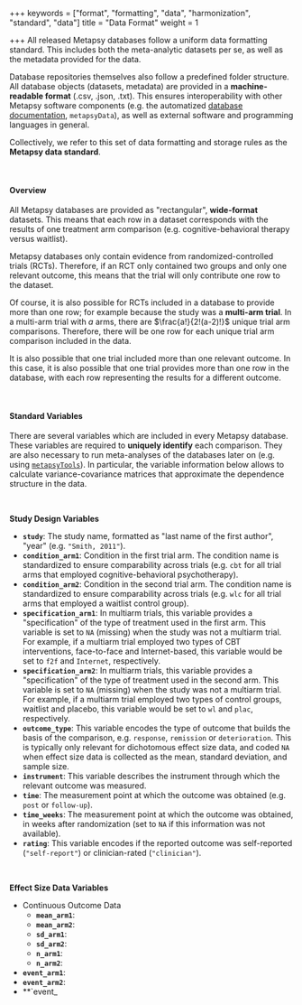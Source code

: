 +++
keywords = ["format", "formatting", "data", "harmonization", "standard", "data"]
title = "Data Format"
weight = 1

+++
All released Metapsy databases follow a uniform data formatting standard. This includes both the meta-analytic datasets per se, as well as the metadata provided for the data.

Database repositories themselves also follow a predefined folder structure. All database objects (datasets, metadata) are provided in a **machine-readable format** (.csv, .json, .txt). This ensures interoperability with other Metapsy software components (e.g. the automatized [database documentation](/databases), `metapsyData`), as well as external software and programming languages in general.

Collectively, we refer to this set of data formatting and storage rules as the **Metapsy data standard**.

<br>

#### Overview

All Metapsy databases are provided as "rectangular", **wide-format** datasets. This means that each row in a dataset corresponds with the results of one treatment arm comparison (e.g. cognitive-behavioral therapy versus waitlist). 

Metapsy databases only contain evidence from randomized-controlled trials (RCTs). Therefore, if an RCT only contained two groups and only one relevant outcome, this means that the trial will only contribute one row to the dataset.

Of course, it is also possible for RCTs included in a database to provide more than one row; for example because the study was a **multi-arm trial**. In a multi-arm trial with $a$ arms, there are $\frac{a!}{2!(a-2)!}$ unique trial arm comparisons. Therefore, there will be one row for each unique trial arm comparison included in the data.

It is also possible that one trial included more than one relevant outcome. In this case, it is also possible that one trial provides more than one row in the database, with each row representing the results for a different outcome.

<br>

#### Standard Variables

There are several variables which are included in every Metapsy database. These variables are required to **uniquely identify** each comparison. They are also necessary to run meta-analyses of the databases later on (e.g. using [`metapsyTools`](https://tools.metapsy.org)). In particular, the variable information below allows to calculate variance-covariance matrices that approximate the dependence structure in the data. 

<br>

**Study Design Variables**

- **`study`**: The study name, formatted as "last name of the first author", "year" (e.g. `"Smith, 2011"`). 
- **`condition_arm1`**: Condition in the first trial arm. The condition name is standardized to ensure comparability across trials (e.g. `cbt` for all trial arms that employed cognitive-behavioral psychotherapy).
- **`condition_arm2`**: Condition in the second trial arm. The condition name is standardized to ensure comparability across trials (e.g. `wlc` for all trial arms that employed a waitlist control group).
- **`specification_arm1`**: In multiarm trials, this variable provides a "specification" of the type of treatment used in the first arm. This variable is set to `NA` (missing) when the study was not a multiarm trial. For example, if a multiarm trial employed two types of CBT interventions, face-to-face and Internet-based, this variable would be set to `f2f` and `Internet`, respectively.
- **`specification_arm2`**: In multiarm trials, this variable provides a "specification" of the type of treatment used in the second arm. This variable is set to `NA` (missing) when the study was not a multiarm trial. For example, if a multiarm trial employed two types of control groups, waitlist and placebo, this variable would be set to `wl` and `plac`, respectively.
- **`outcome_type`**: This variable encodes the type of outcome that builds the basis of the comparison, e.g. `response`, `remission` or `deterioration`. This is typically only relevant for dichotomous effect size data, and coded `NA` when effect size data is collected as the mean, standard deviation, and sample size. 
- **`instrument`**: This variable describes the instrument through which the relevant outcome was measured.
- **`time`**: The measurement point at which the outcome was obtained (e.g. `post` or `follow-up`).
- **`time_weeks`**: The measurement point at which the outcome was obtained, in weeks after randomization (set to `NA` if this information was not available).
- **`rating`**: This variable encodes if the reported outcome was self-reported (`"self-report"`) or clinician-rated (`"clinician"`).

<br>

**Effect Size Data Variables**

- Continuous Outcome Data
	- **`mean_arm1`**:
	- **`mean_arm2`**:
	- **`sd_arm1`**:
	- **`sd_arm2`**:
	- **`n_arm1`**:
	- **`n_arm2`**:
- **`event_arm1`**:
- **`event_arm2`**:
- **`event_

<br>